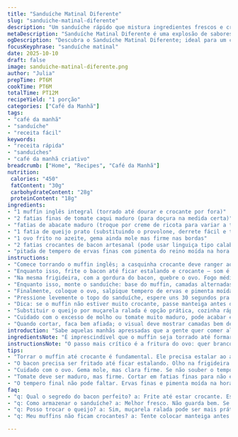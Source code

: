 ```yaml
---
title: "Sanduíche Matinal Diferente"
slug: "sanduiche-matinal-diferente"
description: "Um sanduíche rápido que mistura ingredientes frescos e crocantes, com toque cremoso e um tempero único que substitui o tradicional. A base é o muffin inglês torrado, mas com uma pitada de inovação na montagem para despertar o paladar. Ideal para quem quer um café da manhã com cara de feito em casa, cheio de textura e sabores contrastantes."
metaDescription: "Sanduíche Matinal Diferente é uma explosão de sabores e texturas que vai transformar suas manhãs apressadas em momentos deliciosos"
ogDescription: "Descubra o Sanduíche Matinal Diferente; ideal para um café da manhã cheio de sabor e textura, pronto em poucos minutos"
focusKeyphrase: "sanduíche matinal"
date: 2025-10-10
draft: false
image: sanduiche-matinal-diferente.png
author: "Julia"
prepTime: PT6M
cookTime: PT6M
totalTime: PT12M
recipeYield: "1 porção"
categories: ["Café da Manhã"]
tags:
- "café da manhã"
- "sanduíche"
- "receita fácil"
keywords:
- "receita rápida"
- "sanduíches"
- "café da manhã criativo"
breadcrumb: ["Home", "Recipes", "Café da Manhã"]
nutrition: 
 calories: "450"
 fatContent: "30g"
 carbohydrateContent: "28g"
 proteinContent: "18g"
ingredients:
- "1 muffin inglês integral (torrado até dourar e crocante por fora)"
- "2 fatias finas de tomate caqui maduro (para doçura na medida certa)"
- "fatias de abacate maduro (troque por creme de ricota para variar a textura e acidez)"
- "1 fatia de queijo prato (substituindo o provolone, derrete fácil e tem sabor suave)"
- "1 ovo frito no azeite, gema ainda mole mas firme nas bordas"
- "2 fatias crocantes de bacon artesanal (pode usar linguiça tipo calabresa frita para algo mais picante)"
- "pitada de tempero de ervas finas com pimenta do reino moída na hora (no lugar do everything bagel seasoning)"
instructions:
- "Comece torrando o muffin inglês; a casquinha crocante deve ranger ao toque, sinal que está no ponto certo. Se não tiver torradeira, use a frigideira, fogo médio, uns 3 minutos de cada lado, até ficar dourado e firme."
- "Enquanto isso, frite o bacon até ficar estalando e crocante — som é alto e queima fácil, fique por perto. Se usar calabresa, corte em rodelas finas para dourar rápido e liberar sabor."
- "Na mesma frigideira, com a gordura do bacon, quebre o ovo. Fogo médio-baixo, cuidado pra gema não endurecer. Quando as bordas estiverem firmes e douradas, está pronto. Se quiser ovo mais passado, vire rapidinho só pra firmar a clara."
- "Enquanto isso, monte o sanduíche: base do muffin, camadas alternadas de tomate, abacate (ou ricota espalhada para suavizar), queijo prato que derrete rápido com o calor do ovo quente, bacon crocante por cima."
- "Finalmente, coloque o ovo, salpique tempero de ervas e pimenta moída na hora — o aroma deve invadir a cozinha, com pontinhos de verde e cheiro fresco, sinal que tá na hora de atacar."
- "Pressione levemente o topo do sanduíche, espere uns 30 segundos pra tudo se integrar antes de cortar — assim os líquidos do tomate e do ovo não escapam e mantém o pão firme."
- "Dica: se o muffin não estiver muito crocante, passe manteiga antes da torrada para melhor sabor e textura. Se o ovo ficar muito mole, deixe no fogo sem mexer por mais alguns segundos; nada pior que meio cru demais."
- "Substituir o queijo por muçarela ralada é opção prática, cozinha rápido na hora de montar e traz leveza. Abacate pode ir por cima do queijo para evitar murchar o pão com umidade."
- "Cuidado com o excesso de molho ou tomate muito maduro, pode acabar encharcando o pão e deixando o sanduíche pesado e mole demais. Absorvente é essencial."
- "Quando cortar, faca bem afiada; o visual deve mostrar camadas bem definidas, cores vibrantes e textura que promete mordida gostosa e crocante no primeiro toque."
introduction: "Sabe aquelas manhãs apressadas que a gente quer comer algo rápido, mas que ao mesmo tempo tenha sabor de verdade e textura que satisfaça? Passei anos tentando decidir entre algo simples, como pão com ovo, ou algo elaborado demais. Essa montagem nasceu da vontade de colocar ingredientes que tenho sempre em casa, com uma pitada de criatividade e sem complicação. Trocar o queijo e a fatia de abacate por creme de ricota já virou minha solução pra variar  e sair do óbvio. O segredo está no equilíbrio de texturas: crocante do bacon e muffin, cremoso do abacate e a suculência do tomate assumindo palco principal. E o que dizer do tempero final? Não, não é só saleiro e pimenta, é um mix leve com ervas que traz frescor e aroma sem brigar com os outros sabores. Se quiser dar um upgrade, a calabresa entra no lugar do bacon, explosão de sabor e picância na medida certa para espantar sono."
ingredientsNote: "É imprescindível que o muffin seja torrado até formar uma crosta firme que absorva a umidade dos ingredientes sem desmanchar. O tomate deve estar maduro, mas firme, evitando aquele sumo que melassa tudo. A substituição do abacate por creme de ricota muda a experiência: mais leve e com um toque ácido que corta a gordura do bacon. Quanto ao queijo, o prato é mais suave que o provolone e derrete mais rápido com o calor do ovo, evitando aquele gosto forte para quem prefere algo menos robusto. Se não tiver bacon, linguiça calabresa em fatias é solução inteligente, traz sabor e crocância, só controlar o sal extra. O tempero final com ervas finas e pimenta do reino moída na hora é mais versátil e dá aroma fresco, diferente do homogeneizado do seasoning everything bagel. Esse tempero dá vida ao sanduíche, principalmente com a qualidade do sal saindo do sal grosso comum e empapando ingredientes."
instructionsNote: "O passo mais crítico é a fritura do ovo: quer branco bem firme para não esparramar, mas gema mole pra ter aquela cremosidade que mistura com o queijo derretido. Fazer na gordura do bacon é o truque para sabor agregado e menos sujeira na frigideira. O muffin vai para a torrada até crocante na borda, rangendo levemente, sinal que está no ponto correto para não amolecer com umidade. Montar o sanduíche na ordem certa evita que ingredientes pesados esmaguem os mais delicados — o tomate e o abacate ficam em camadas equilibradas para evitar escorrer excesso de líquidos. O toque final de tempero de ervas traz um aroma que estimula o apetite antes mesmo da primeira mordida. Se ver que o pão ainda está mole depois da montagem, dar uma leve prensada ajuda a compactar tudo para a primeira mordida ser firme e com textura consistente. Preparar este sanduíche exige atenção à textura e aroma em cada passo; isso separa um pão com ovo qualquer de uma experiência saborosa."
tips:
- "Torrar o muffin até crocante é fundamental. Ele precisa estalar ao apertar. Não deixe murchar. Se não tiver torradeira, frigideira também funciona. Fogo médio. Virar com cuidado."
- "O bacon precisa ser fritado até ficar estalando. Olho na frigideira. Queimar é fácil. Se usar calabresa, corte fino. Gosta de picante? Então vai na linguiça. Sabor intenso no final."
- "Cuidado com o ovo. Gema mole, mas clara firme. Se não souber o tempo, mantenha no fogo médio-baixo. Não deixe endurecer demais. E a gordura do bacon é o segredo do sabor. Fique atento."
- "Tomate deve ser maduro, mas firme. Cortar em fatias finas para não escorregar. Se estiver muito maduro, vai encharcar o muffin. Leveza é tudo. O abacate pode ir em cima do queijo."
- "O tempero final não pode faltar. Ervas finas e pimenta moída na hora. Aroma fresco que eleva o sanduíche. Sem o tempero, fica sem vida. E não economiza na quantidade; isso faz diferença."
faq:
- "q: Qual o segredo do bacon perfeito? a: Frite até estar crocante. Estalando. O cheiro invade a cozinha. Atenção, não queimar. Linguiça é outra opção, sabor intenso e diferente."
- "q: Como armazenar o sanduíche? a: Melhor fresco. Não guarda bem. Se sobra, guardar na geladeira, porém é bom aquecer em frigideira. Não no micro-ondas. Pra não perder a crocância."
- "q: Posso trocar o queijo? a: Sim, muçarela ralada pode ser mais prática. Derrete rápido. Mas saiba: sabor é mais suave. Além disso, controle o sal. Queijo pode ser forte dependendo da receita."
- "q: Meu muffins não ficam crocantes? a: Tente colocar manteiga antes de torrar. Assim traz sabor. E se ficar mole, frite mais no fogo alto. Não deixe todo o sanduíche perder a firmeza."

---
```

